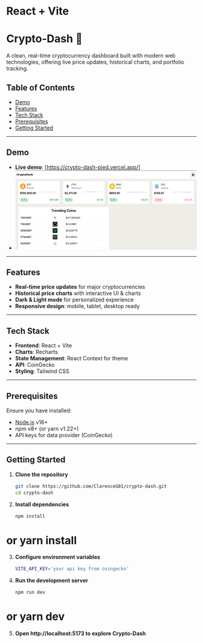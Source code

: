 # React + Vite

# Crypto‑Dash 🚀

A clean, real-time cryptocurrency dashboard built with modern web technologies, offering live price updates, historical charts, and portfolio tracking.

## Table of Contents

- [Demo](#demo)
- [Features](#features)
- [Tech Stack](#tech-stack)
- [Prerequisites](#prerequisites)
- [Getting Started](#getting-started)
---

## Demo


- **Live demo**: [https://crypto-dash-pied.vercel.app/]  
- ![Dashboard screenshot](./public/screenshot.png)

---

## Features

- **Real-time price updates** for major cryptocurrencies  
- **Historical price charts** with interactive UI & charts  
- **Dark & Light mode** for personalized experience  
- **Responsive design**: mobile, tablet, desktop ready  


---

## Tech Stack

- **Frontend**: React + Vite  
- **Charts**: Recharts  
- **State Management**: React Context for theme  
- **API**: CoinGecko  
- **Styling**: Tailwind CSS  

---

## Prerequisites

Ensure you have installed:

- [Node.js](https://nodejs.org/) v16+  
- npm v8+ (or yarn v1.22+)  
- API keys for data provider (CoinGecko)

---

## Getting Started

1. **Clone the repository**
   ```bash
   git clone https://github.com/ClarenceG01/crypto-dash.git
   cd crypto-dash
2. **Install dependencies**
   ```bash
   npm install
# or yarn install

3. **Configure environment variables**
   ```bash
   VITE_API_KEY='your api key from coingecko'
4. **Run the development server**
   ```bash
   npm run dev
  # or yarn dev
5. **Open http://localhost:5173 to explore Crypto‑Dash**
   




